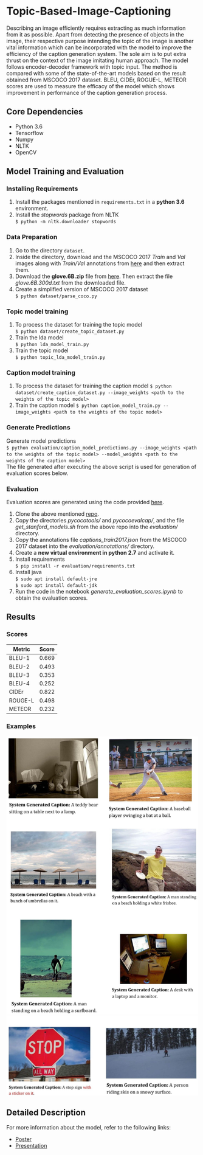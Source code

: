 # Topic-Based-Image-Captioning

Describing an image efficiently requires extracting as much information from it as possible. Apart from detecting the presence of objects in the image, their respective purpose intending the topic of the image is another vital information which can be incorporated with the model to improve the efficiency of the caption generation system. The sole aim is to put extra thrust on the context of the image imitating human approach. The model follows encoder-decoder framework with topic input. The method is compared with some of the state-of-the-art models based on the result obtained from MSCOCO 2017 dataset. BLEU, CIDEr, ROGUE-L, METEOR scores are used to measure the efficacy of the model which shows improvement in performance of the caption generation process.

## Core Dependencies

- Python 3.6
- Tensorflow
- Numpy
- NLTK
- OpenCV

## Model Training and Evaluation

### Installing Requirements

1. Install the packages mentioned in `requirements.txt` in a **python 3.6** environment.
2. Install the _stopwords_ package from NLTK  
   `$ python -m nltk.downloader stopwords`

### Data Preparation

1. Go to the directory `dataset`.
2. Inside the directory, download and the MSCOCO 2017 _Train_ and _Val_ images along with _Train/Val_ annotations from [here](http://cocodataset.org/#download) and then extract them.
3. Download the **glove.6B.zip** file from [here](https://nlp.stanford.edu/projects/glove/). Then extract the file _glove.6B.300d.txt_ from the downloaded file.
4. Create a simplified version of MSCOCO 2017 dataset  
   `$ python dataset/parse_coco.py`

### Topic model training

1. To process the dataset for training the topic model  
   `$ python dataset/create_topic_dataset.py`
2. Train the lda model  
   `$ python lda_model_train.py`
3. Train the topic model  
   `$ python topic_lda_model_train.py`

### Caption model training

1. To process the dataset for training the caption model
   `$ python dataset/create_caption_dataset.py --image_weights <path to the weights of the topic model>`
2. Train the caption model
   `$ python caption_model_train.py --image_weights <path to the weights of the topic model>`

### Generate Predictions

Generate model predictions  
`$ python evaluation/caption_model_predictions.py --image_weights <path to the weights of the topic model> --model_weights <path to the weights of the caption model>`  
The file generated after executing the above script is used for generation of evaluation scores below.

### Evaluation

Evaluation scores are generated using the code provided [here](https://github.com/tylin/coco-caption).

1. Clone the above mentioned [repo](https://github.com/tylin/coco-caption).
2. Copy the directories _pycocotools/_ and _pycocoevalcap/_, and the file _get_stanford_models.sh_ from the above repo into the _evaluation/_ directory.
3. Copy the annotations file _captions_train2017.json_ from the MSCOCO 2017 dataset into the _evaluation/annotations/_ directory.
4. Create a **new virtual environment in python 2.7** and activate it.
5. Install requirements  
   `$ pip install -r evaluation/requirements.txt`
6. Install java  
    `$ sudo apt install default-jre`  
    `$ sudo apt install default-jdk`
7. Run the code in the notebook _generate_evaluation_scores.ipynb_ to obtain the evaluation scores.

## Results

### Scores

| Metric  | Score |
| ------- | ----- |
| BLEU-1  | 0.669 |
| BLEU-2  | 0.493 |
| BLEU-3  | 0.353 |
| BLEU-4  | 0.252 |
| CIDEr   | 0.822 |
| ROUGE-L | 0.498 |
| METEOR  | 0.232 |

### Examples

![example-1](images/1.jpg)
![example-2](images/2.jpg)

## Detailed Description

For more information about the model, refer to the following links:

- [Poster](https://drive.google.com/file/d/1odJeqj5EItknM5pVNxITA254OAXWix3c/view?usp=sharing)
- [Presentation](https://drive.google.com/open?id=1evzv-GfNHfksI_vcnUyBSKghP4m539yJ)
